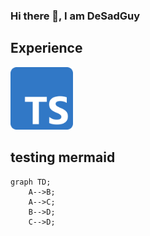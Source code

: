 ### Hi there 👋, I am DeSadGuy

<!--
**DeSadGuy/DeSadGuy** is a ✨ _special_ ✨ repository because its `README.md` (this file) appears on your GitHub profile.

-->

## Experience

<img src="typescript_logo.png" width="100" height="100" alt="logo">



## testing mermaid

```mermaid
graph TD;
    A-->B;
    A-->C;
    B-->D;
    C-->D;
```